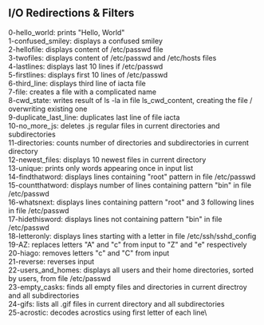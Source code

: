 ## I/O Redirections & Filters
0-hello_world: prints "Hello, World"\
1-confused_smiley: displays a confused smiley\
2-hellofile: displays content of /etc/passwd file\
3-twofiles: displays content of /etc/passwd and /etc/hosts files\
4-lastlines: displays last 10 lines if /etc/passwd\
5-firstlines: displays first 10 lines of /etc/passwd\
6-third_line: displays third line of iacta file\
7-file: creates a file with a complicated name\
8-cwd_state: writes result of ls -la in file ls_cwd_content, creating the file / overwriting existing one\
9-duplicate_last_line: duplicates last line of file iacta\
10-no_more_js: deletes .js regular files in current directories and subdirectories\
11-directories: counts number of directories and subdirectories in current directory\
12-newest_files: displays 10 newest files in current directory\
13-unique: prints only words appearing once in input list\
14-findthatword: displays lines containing "root" pattern in file /etc/passwd\
15-countthatword: displays number of lines containing pattern "bin" in file /etc/passwd\
16-whatsnext: displays lines containing pattern "root" and 3 following lines in file /etc/passwd\
17-hidethisword: displays lines not containing pattern "bin" in file /etc/passwd\
18-letteronly: displays lines starting with a letter in file /etc/ssh/sshd_config\
19-AZ: replaces letters "A" and "c" from input to "Z" and "e" respectively\
20-hiago: removes letters "c" and "C" from input\
21-reverse: reverses input\
22-users_and_homes: displays all users and their home directories, sorted by users, from file /etc/passwd\
23-empty_casks: finds all empty files and directories in current directroy and all subdirectories\
24-gifs: lists all .gif files in current directory and all subdirectories\
25-acrostic: decodes acrostics using first letter of each line\
